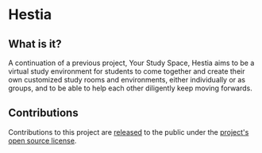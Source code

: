 # Hestia

## What is it?

A continuation of a previous project, Your Study Space, Hestia aims to be a virtual study environment for students to come together and create their own customized study rooms and environments, either individually or as groups, and to be able to help each other diligently keep moving forwards.

## Contributions

Contributions to this project are [released](https://help.github.com/articles/github-terms-of-service/#6-contributions-under-repository-license) to the public under the [project's open source license](LICENSE).
